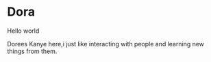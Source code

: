 # Dora

Hello world

Dorees Kanye here,i just like interacting with people and learning new things from them.
